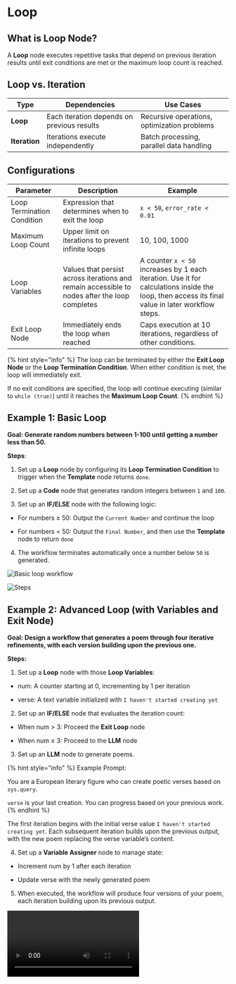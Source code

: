 # Loop

## What is Loop Node?

A **Loop** node executes repetitive tasks that depend on previous iteration results until exit conditions are met or the maximum loop count is reached.

## Loop vs. Iteration

<table>
  <thead>
    <tr>
      <th>Type</th>
      <th>Dependencies</th>
      <th>Use Cases</th>
    </tr>
  </thead>
  <tbody>
    <tr>
      <td><strong>Loop</strong></td>
      <td>Each iteration depends on previous results</td>
      <td>Recursive operations, optimization problems</td>
    </tr>
    <tr>
      <td><strong>Iteration</strong></td>
      <td>Iterations execute independently</td>
      <td>Batch processing, parallel data handling</td>
    </tr>
  </tbody>
</table>

## Configurations

<table>
  <thead>
    <tr>
      <th>Parameter</th>
      <th>Description</th>
      <th>Example</th>
    </tr>
  </thead>
  <tbody>
    <tr>
      <td>Loop Termination Condition</td>
      <td>Expression that determines when to exit the loop</td>
      <td><code>x < 50</code>, <code>error_rate < 0.01</code></td>
    </tr>
    <tr>
      <td>Maximum Loop Count</td>
      <td>Upper limit on iterations to prevent infinite loops</td>
      <td>10, 100, 1000</td>
    </tr>
      <tr>
      <td>Loop Variables</td>
      <td>Values that persist across iterations and remain accessible to nodes after the loop completes</td>
      <td>A counter <code>x < 50</code> increases by 1 each iteration. Use it for calculations inside the loop, then access its final value in later workflow steps.</td>
    </tr>
      <tr>
      <td>Exit Loop Node</td>
      <td>Immediately ends the loop when reached</td>
      <td>Caps execution at 10 iterations, regardless of other conditions.</td>
    </tr>
  </tbody>
</table>

{% hint style="info" %}
The loop can be terminated by either the **Exit Loop Node** or the **Loop Termination Condition**. When either condition is met, the loop will immediately exit.

If no exit conditions are specified, the loop will continue executing (similar to `while (true)`) until it reaches the **Maximum Loop Count**.
{% endhint %}

## Example 1: Basic Loop

**Goal: Generate random numbers between 1-100 until getting a number less than 50.**

**Steps**:

1. Set up a **Loop** node by configuring its **Loop Termination Condition** to trigger when the **Template** node returns `done`.

2. Set up a **Code** node that generates random integers between `1` and `100`.

3. Set up an **IF/ELSE** node with the following logic:

  - For numbers ≥ 50: Output the `Current Number` and continue the loop

  - For numbers < 50: Output the `Final Number`, and then use the **Template** node to return `done`

4. The workflow terminates automatically once a number below `50` is generated.

![Basic loop workflow](https://assets-docs.dify.ai/2025/04/282013c48b46d3cc4ebf99323da10a31.png)

![Steps](https://assets-docs.dify.ai/2025/04/9d9fb4db7093521000ac735a26f86962.png)

## Example 2: Advanced Loop (with Variables and Exit Node)

**Goal: Design a workflow that generates a poem through four iterative refinements, with each version building upon the previous one.**

**Steps:**

1. Set up a **Loop** node with those **Loop Variables**:

  - num: A counter starting at 0, incrementing by 1 per iteration
  
  - verse: A text variable initialized with `I haven't started creating yet`

2. Set up an **IF/ELSE** node that evaluates the iteration count:

  - When num > 3: Proceed the **Exit Loop** node
  
  - When num ≤ 3: Proceed to the **LLM** node

3. Set up an **LLM** node to generate poems.

{% hint style="info" %}
Example Prompt:

You are a European literary figure who can create poetic verses based on `sys.query`.

`verse` is your last creation. You can progress based on your previous work.
{% endhint %}

The first iteration begins with the initial verse value `I haven't started creating yet`. Each subsequent iteration builds upon the previous output, with the new poem replacing the verse variable’s content.

4. Set up a **Variable Assigner** node to manage state:

  - Increment num by 1 after each iteration
  
  - Update verse with the newly generated poem

5. When executed, the workflow will produce four versions of your poem, each iteration building upon its previous output.

![Advanced loop workflow](https://assets-docs.dify.ai/2025/04/7ecfc04458aa38e721baaa5f6355486c.mp4)
